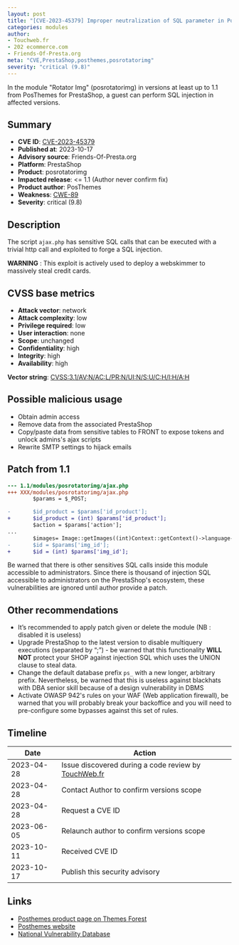 ```yaml
---
layout: post
title: "[CVE-2023-45379] Improper neutralization of SQL parameter in Posthemes Rotator Img module for PrestaShop"
categories: modules
author:
- Touchweb.fr
- 202 ecommerce.com
- Friends-Of-Presta.org
meta: "CVE,PrestaShop,posthemes,posrotatorimg"
severity: "critical (9.8)"
---
```


In the module "Rotator Img" (posrotatorimg) in versions at least up to 1.1 from PosThemes for PrestaShop, a guest can perform SQL injection in affected versions.

## Summary

* **CVE ID**: [CVE-2023-45379](https://cve.mitre.org/cgi-bin/cvename.cgi?name=CVE-2023-45379)
* **Published at**: 2023-10-17
* **Advisory source**: Friends-Of-Presta.org
* **Platform**: PrestaShop
* **Product**: posrotatorimg
* **Impacted release**: <= 1.1 (Author never confirm fix)
* **Product author**: PosThemes
* **Weakness**: [CWE-89](https://cwe.mitre.org/data/definitions/89.html)
* **Severity**: critical (9.8)

## Description


The script `ajax.php` has sensitive SQL calls that can be executed with a trivial http call and exploited to forge a SQL injection.

**WARNING** : This exploit is actively used to deploy a webskimmer to massively steal credit cards.

## CVSS base metrics

* **Attack vector**: network
* **Attack complexity**: low
* **Privilege required**: low
* **User interaction**: none
* **Scope**: unchanged
* **Confidentiality**: high
* **Integrity**: high
* **Availability**: high

**Vector string**: [CVSS:3.1/AV:N/AC:L/PR:N/UI:N/S:U/C:H/I:H/A:H](https://nvd.nist.gov/vuln-metrics/cvss/v3-calculator?vector=AV:N/AC:L/PR:N/UI:N/S:U/C:H/I:H/A:H)

## Possible malicious usage

* Obtain admin access
* Remove data from the associated PrestaShop
* Copy/paste data from sensitive tables to FRONT to expose tokens and unlock admins's ajax scripts
* Rewrite SMTP settings to hijack emails

## Patch from 1.1

```diff
--- 1.1/modules/posrotatorimg/ajax.php
+++ XXX/modules/posrotatorimg/ajax.php
        $params = $_POST; 

-       $id_product = $params['id_product'];
+       $id_product = (int) $params['id_product'];
        $action = $params['action'];
...
        $images= Image::getImages((int)Context::getContext()->language->id,$id_product);
-       $id = $params['img_id']; 
+       $id = (int) $params['img_id']; 
```

Be warned that there is other sensitives SQL calls inside this module accessible to administrators. Since there is thousand of injection SQL accessible to administrators on the PrestaShop's ecosystem, these vulnerabilities are ignored until author provide a patch.


## Other recommendations

* It’s recommended to apply patch given or delete the module (NB : disabled it is useless)
* Upgrade PrestaShop to the latest version to disable multiquery executions (separated by “;”) - be warned that this functionality **WILL NOT** protect your SHOP against injection SQL which uses the UNION clause to steal data.
* Change the default database prefix `ps_` with a new longer, arbitrary prefix. Nevertheless, be warned that this is useless against blackhats with DBA senior skill because of a design vulnerability in DBMS
* Activate OWASP 942's rules on your WAF (Web application firewall), be warned that you will probably break your backoffice and you will need to pre-configure some bypasses against this set of rules.


## Timeline

| Date | Action |
|--|--|
| 2023-04-28 | Issue discovered during a code review by [TouchWeb.fr](https://www.touchweb.fr) |
| 2023-04-28 | Contact Author to confirm versions scope |
| 2023-04-28 | Request a CVE ID |
| 2023-06-05 | Relaunch author to confirm versions scope |
| 2023-10-11 | Received CVE ID |
| 2023-10-17 | Publish this security advisory |


## Links

* [Posthemes product page on Themes Forest](https://themeforest.net/user/posthemes/portfolio)
* [Posthemes website](https://posthemes.com/)
* [National Vulnerability Database](https://nvd.nist.gov/vuln/detail/CVE-2023-45379)

